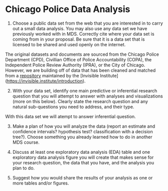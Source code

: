 # Chicago Police Data Analysis

1. Choose a public data set from the web that you are interested in to carry out a small data analysis. You may also use any data set we have previously worked with in MDS. Correctly cite where your data set is coming from in your proposal. Be sure that it is a data set that is licensed to be shared and used openly on the internet.

The original datasets and documents are sourced from the Chicago Police Department (CPD), Civillian Office of Police Accountability (COPA), the Independent Police Review Authority (IPRA), or the City of Chicago. However, we are building off of data that has been cleaned and matched from a [repository](https://github.com/invinst/chicago-police-data) maintained by the [Invisible Institute] (https://invisible.institute/introduction). 

2. With your data set, identify one main predictive or inferential research question that you will attempt to answer with analyses and visualizations (more on this below). Clearly state the research question and any natural sub-questions you need to address, and their type.

With this data set we will atempt to answer inferential question.  

3. Make a plan of how you will analyze the data (report an estimate and confidence intervals? hypothesis test? classification with a decision tree?). Choose something you already learned how to do in another MDS course.



4. Discuss at least one exploratory data analysis (EDA) table and one exploratory data analysis figure you will create that makes sense for your research question, the data that you have, and the analysis you plan to do.



5. Suggest how you would share the results of your analysis as one or more tables and/or figures.

